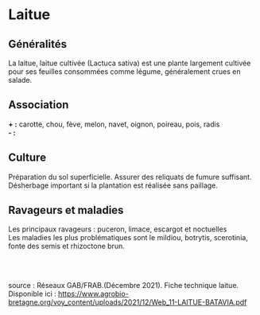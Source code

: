 # Laitue

## Généralités  

La laitue, laitue cultivée (Lactuca sativa) est une plante largement cultivée pour ses feuilles consommées comme légume, généralement crues en salade.

## Association  

**+ :**  carotte, chou, fève, melon, navet, oignon, poireau, pois, radis    
**- :** 

## Culture  

Préparation du sol superficielle. Assurer des reliquats de fumure suffisant.  
Désherbage important si la plantation est réalisée sans paillage.

## Ravageurs et maladies  

Les principaux ravageurs : puceron, limace, escargot et noctuelles   
Les maladies les plus problématiques sont le mildiou, botrytis, scerotinia, fonte des semis et rhizoctone brun.
  
<br>  
<br>
      
source : Réseaux GAB/FRAB.(Décembre 2021). Fiche technique laitue. Disponible ici : https://www.agrobio-bretagne.org/voy_content/uploads/2021/12/Web_11-LAITUE-BATAVIA.pdf



